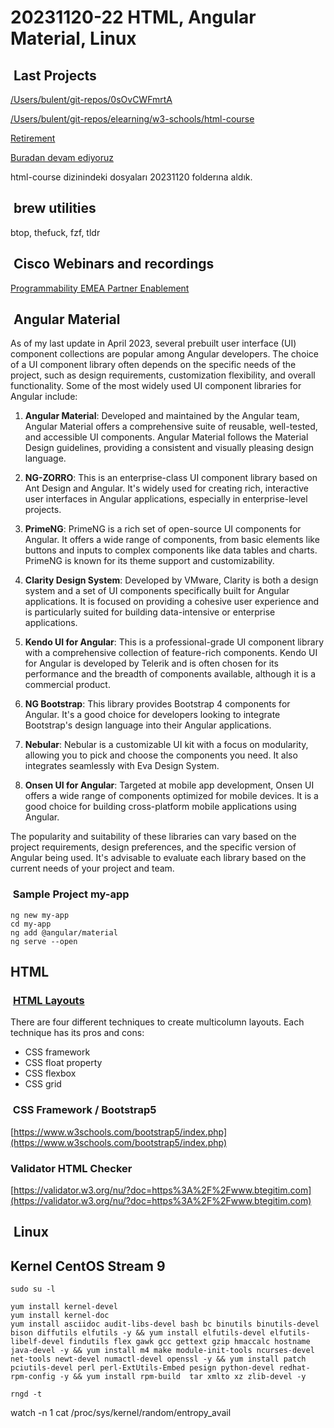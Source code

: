 # 20231120-22 HTML, Angular Material, Linux

##  Last Projects

[/Users/bulent/git-repos/0sOvCWFmrtA](/Users/bulent/git-repos/0sOvCWFmrtA)

[/Users/bulent/git-repos/elearning/w3-schools/html-course](/Users/bulent/git-repos/elearning/w3-schools/html-course)

[Retirement](../../../elearning/oreilly-courses/javascript/mjfb-brad-traversy/09-asynchronous-javascript/04-z3/index.html)

[Buradan devam ediyoruz](https://www.w3schools.com/html/html_images_imagemap.asp)

html-course dizinindeki dosyaları 20231120 folderına aldık.

##  brew utilities

btop, thefuck, fzf, tldr

##  Cisco Webinars and recordings

[Programmability EMEA Partner Enablement](https://salesconnect.cisco.com/EMEAPartnerEnablement/s/emea-partner-training-events/cisco-emea-programmability)

##  Angular Material

As of my last update in April 2023, several prebuilt user interface (UI) component collections are popular among Angular developers. The choice of a UI component library often depends on the specific needs of the project, such as design requirements, customization flexibility, and overall functionality. Some of the most widely used UI component libraries for Angular include:

1. **Angular Material**: Developed and maintained by the Angular team, Angular Material offers a comprehensive suite of reusable, well-tested, and accessible UI components. Angular Material follows the Material Design guidelines, providing a consistent and visually pleasing design language.

2. **NG-ZORRO**: This is an enterprise-class UI component library based on Ant Design and Angular. It's widely used for creating rich, interactive user interfaces in Angular applications, especially in enterprise-level projects.

3. **PrimeNG**: PrimeNG is a rich set of open-source UI components for Angular. It offers a wide range of components, from basic elements like buttons and inputs to complex components like data tables and charts. PrimeNG is known for its theme support and customizability.

4. **Clarity Design System**: Developed by VMware, Clarity is both a design system and a set of UI components specifically built for Angular applications. It is focused on providing a cohesive user experience and is particularly suited for building data-intensive or enterprise applications.

5. **Kendo UI for Angular**: This is a professional-grade UI component library with a comprehensive collection of feature-rich components. Kendo UI for Angular is developed by Telerik and is often chosen for its performance and the breadth of components available, although it is a commercial product.

6. **NG Bootstrap**: This library provides Bootstrap 4 components for Angular. It's a good choice for developers looking to integrate Bootstrap's design language into their Angular applications.

7. **Nebular**: Nebular is a customizable UI kit with a focus on modularity, allowing you to pick and choose the components you need. It also integrates seamlessly with Eva Design System.

8. **Onsen UI for Angular**: Targeted at mobile app development, Onsen UI offers a wide range of components optimized for mobile devices. It is a good choice for building cross-platform mobile applications using Angular.

The popularity and suitability of these libraries can vary based on the project requirements, design preferences, and the specific version of Angular being used. It's advisable to evaluate each library based on the current needs of your project and team.

###  Sample Project my-app

```shell
ng new my-app
cd my-app
ng add @angular/material
ng serve --open
```

## HTML

###  [HTML Layouts](https://www.w3schools.com/html/html_layout.asp)

There are four different techniques to create multicolumn layouts. Each technique has its pros and cons:

- CSS framework
- CSS float property
- CSS flexbox
- CSS grid

###  CSS Framework / Bootstrap5

[https://www.w3schools.com/bootstrap5/index.php](https://www.w3schools.com/bootstrap5/index.php)

### Validator HTML Checker

[https://validator.w3.org/nu/?doc=https%3A%2F%2Fwww.btegitim.com](https://validator.w3.org/nu/?doc=https%3A%2F%2Fwww.btegitim.com)

##  Linux

## Kernel CentOS Stream 9

```shell
sudo su -l

yum install kernel-devel 
yum install kernel-doc
yum install asciidoc audit-libs-devel bash bc binutils binutils-devel bison diffutils elfutils -y && yum install elfutils-devel elfutils-libelf-devel findutils flex gawk gcc gettext gzip hmaccalc hostname java-devel -y && yum install m4 make module-init-tools ncurses-devel net-tools newt-devel numactl-devel openssl -y && yum install patch pciutils-devel perl perl-ExtUtils-Embed pesign python-devel redhat-rpm-config -y && yum install rpm-build  tar xmlto xz zlib-devel -y

rngd -t
```

watch -n 1 cat /proc/sys/kernel/random/entropy_avail
